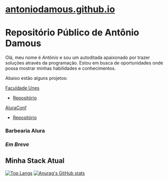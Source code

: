 # [antoniodamous.github.io](https://antoniodamous.github.io/)

# Repositório Público de Antônio Damous

Olá, meu nome é Antônio e sou um autoditada apaixonado por trazer soluções através da programação. Estou em busca de oportunidades onde possa mostrar minhas habilidades e conhecimentos.

Abaixo estão alguns projetos:

[Faculdade Unes](https://antoniodamous.github.io/site-faculdade-unes/)
- [Repositório](site-faculdade-unes)

[AluraConf](https://antoniodamous.github.io/aluraconf/)
- [Repositório](aluraconf)
### Barbearia Alura
### **_Em Breve_**


## Minha Stack Atual

[![Top Langs](https://github-readme-stats.vercel.app/api/top-langs/?username=antoniodamous)](https://github.com/antoniodamous/github-readme-stats)
[![Anurag's GitHub stats](https://github-readme-stats.vercel.app/api?username=antoniodamous)](https://github.com/antoniodamous/github-readme-stats)
